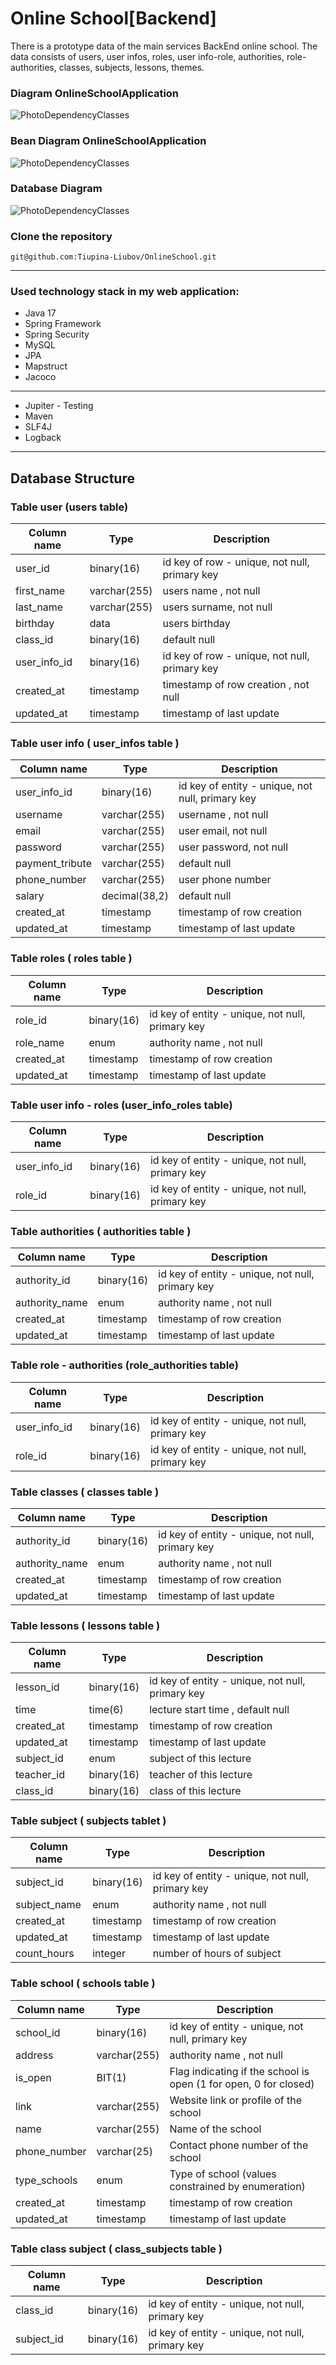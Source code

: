 # Online School[Backend]

There is a prototype data of the main services BackEnd online school.
The data consists of users, user infos, roles, user info-role, authorities, role-authorities, classes, subjects,
lessons, themes.

###  Diagram OnlineSchoolApplication

![PhotoDependencyClasses](images/SchoolDiagranClasses.png)

### Bean Diagram OnlineSchoolApplication

![PhotoDependencyClasses](images/onlineSchoolApplicationBeanDiagram.png)

### Database Diagram

![PhotoDependencyClasses](images/diagramDB.png)


###  Clone the repository

```
git@github.com:Tiupina-Liubov/OnlineSchool.git
```
---

### Used technology stack in my web application:

- Java 17
- Spring Framework
- Spring Security
- MySQL
- JPA
- Mapstruct
- Jacoco

---

- Jupiter - Testing
- Maven
- SLF4J
- Logback

___

## Database Structure

### Table user (users table)

| Column name  | Type         | Description                                   |
|--------------|--------------|-----------------------------------------------|
| user_id      | binary(16)   | id key of row - unique, not null, primary key | 
| first_name   | varchar(255) | users name , not null                         | 
| last_name    | varchar(255) | users  surname, not null                      |
| birthday     | data         | users birthday                                |
| class_id     | binary(16)   | default null                                  |
| user_info_id | binary(16)   | id key of row - unique, not null, primary key |
| created_at   | timestamp    | timestamp of row creation , not null          |
| updated_at   | timestamp    | timestamp of last update                      | 

### Table user info ( user_infos table )

| Column name     | Type          | Description                                      |
|-----------------|---------------|--------------------------------------------------|
| user_info_id    | binary(16)    | id key of entity - unique, not null, primary key |
| username        | varchar(255)  | username , not null                              |
| email           | varchar(255)  | user email, not null                             |
| password        | varchar(255)  | user password, not null                          |
| payment_tribute | varchar(255)  | default null                                     |
| phone_number    | varchar(255)  | user phone number                                |
| salary          | decimal(38,2) | default null                                     |
| created_at      | timestamp     | timestamp of row creation                        |
| updated_at      | timestamp     | timestamp of last update                         |

### Table roles ( roles table )

| Column name | Type       | Description                                      |
|-------------|------------|--------------------------------------------------|
| role_id     | binary(16) | id key of entity - unique, not null, primary key |
| role_name   | enum       | authority name , not null                        | 
| created_at  | timestamp  | timestamp of row creation                        |
| updated_at  | timestamp  | timestamp of last update                         |

### Table user info - roles (user_info_roles table)

| Column name  | Type       | Description                                      |
|--------------|------------|--------------------------------------------------|
| user_info_id | binary(16) | id key of entity - unique, not null, primary key |
| role_id      | binary(16) | id key of entity - unique, not null, primary key |

### Table authorities ( authorities table )

| Column name    | Type       | Description                                      |
|----------------|------------|--------------------------------------------------|
| authority_id   | binary(16) | id key of entity - unique, not null, primary key |
| authority_name | enum       | authority name , not null                        | 
| created_at     | timestamp  | timestamp of row creation                        |
| updated_at     | timestamp  | timestamp of last update                         |

### Table role - authorities (role_authorities table)

| Column name  | Type       | Description                                      |
|--------------|------------|--------------------------------------------------|
| user_info_id | binary(16) | id key of entity - unique, not null, primary key |
| role_id      | binary(16) | id key of entity - unique, not null, primary key |

### Table classes ( classes table )

| Column name    | Type       | Description                                      |
|----------------|------------|--------------------------------------------------|
| authority_id   | binary(16) | id key of entity - unique, not null, primary key |
| authority_name | enum       | authority name , not null                        | 
| created_at     | timestamp  | timestamp of row creation                        |
| updated_at     | timestamp  | timestamp of last update                         |

### Table lessons ( lessons table )

| Column name | Type       | Description                                      |
|-------------|------------|--------------------------------------------------|
| lesson_id   | binary(16) | id key of entity - unique, not null, primary key |
| time        | time(6)    | lecture start time , default null                |
| created_at  | timestamp  | timestamp of row creation                        |
| updated_at  | timestamp  | timestamp of last update                         |
| subject_id  | enum       | subject of this lecture                          |
| teacher_id  | binary(16) | teacher of this lecture                          |
| class_id    | binary(16) | class of this lecture                            |

### Table subject ( subjects tablet )

| Column name  | Type       | Description                                      |
|--------------|------------|--------------------------------------------------|
| subject_id   | binary(16) | id key of entity - unique, not null, primary key |
| subject_name | enum       | authority name , not null                        |
| created_at   | timestamp  | timestamp of row creation                        |
| updated_at   | timestamp  | timestamp of last update                         |
| count_hours  | integer    | number of hours of subject                       |

### Table school ( schools table )

| Column name  | Type         | Description                                                      |
|--------------|--------------|------------------------------------------------------------------|
| school_id    | binary(16)   | id key of entity - unique, not null, primary key                 |
| address      | varchar(255) | authority name , not null                                        |
| is_open      | BIT(1)       | Flag indicating if the school is open (1 for open, 0 for closed) |
| link         | varchar(255) | Website link or profile of the school                            |
| name         | varchar(255) | Name of the school                                               |
| phone_number | varchar(25)  | Contact phone number of the school                               |
| type_schools | enum         | Type of school (values constrained by enumeration)               |
| created_at   | timestamp    | timestamp of row creation                                        |
| updated_at   | timestamp    | timestamp of last update                                         |

### Table class subject ( class_subjects table )

| Column name | Type       | Description                                      |
|-------------|------------|--------------------------------------------------|
| class_id    | binary(16) | id key of entity - unique, not null, primary key |
| subject_id  | binary(16) | id key of entity - unique, not null, primary key |
